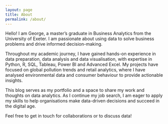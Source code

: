 ```yaml
---
layout: page
title: About
permalink: /about/
---
```


Hello! I am George, a master’s graduate in Business Analytics from the University of Exeter. I am passionate about using data to solve business problems and drive informed decision-making.

Throughout my academic journey, I have gained hands-on experience in data preparation, data analysis and data visualisation, with expertise in Python, R, SQL, Tableau, Power BI and Advanced Excel. My projects have focused on global pollution trends and retail analytics, where I have analysed environmental data and consumer behaviour to provide actionable insights.

This blog serves as my portfolio and a space to share my work and thoughts on data analytics. As I continue my job search, I am eager to apply my skills to help organisations make data-driven decisions and succeed in the digital age.

Feel free to get in touch for collaborations or to discuss data!